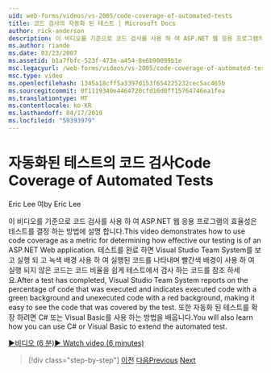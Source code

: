 ```yaml
---
uid: web-forms/videos/vs-2005/code-coverage-of-automated-tests
title: 코드 검사의 자동화 된 테스트 | Microsoft Docs
author: rick-anderson
description: 이 비디오를 기준으로 코드 검사를 사용 하 여 ASP.NET 웹 응용 프로그램의 효율성은 테스트를 결정 하는 방법에 설명 합니다. 테스트 후에 com...
ms.author: riande
ms.date: 03/23/2007
ms.assetid: b1a7fbfc-523f-473e-a454-8e6b90099b1e
msc.legacyurl: /web-forms/videos/vs-2005/code-coverage-of-automated-tests
msc.type: video
ms.openlocfilehash: 1345a18cff5a3397d153f654225232cec5ac465b
ms.sourcegitcommit: 0f1119340e4464720cfd16d0ff15764746ea1fea
ms.translationtype: MT
ms.contentlocale: ko-KR
ms.lasthandoff: 04/17/2019
ms.locfileid: "59393979"
---
```

# <a name="code-coverage-of-automated-tests"></a><span data-ttu-id="90c7c-104">자동화된 테스트의 코드 검사</span><span class="sxs-lookup"><span data-stu-id="90c7c-104">Code Coverage of Automated Tests</span></span>

<span data-ttu-id="90c7c-105">Eric Lee 여</span><span class="sxs-lookup"><span data-stu-id="90c7c-105">by Eric Lee</span></span>

<span data-ttu-id="90c7c-106">이 비디오를 기준으로 코드 검사를 사용 하 여 ASP.NET 웹 응용 프로그램의 효율성은 테스트를 결정 하는 방법에 설명 합니다.</span><span class="sxs-lookup"><span data-stu-id="90c7c-106">This video demonstrates how to use code coverage as a metric for determining how effective our testing is of an ASP.NET Web application.</span></span> <span data-ttu-id="90c7c-107">테스트를 완료 하면 Visual Studio Team System를 보고 실행 되 고 녹색 배경 사용 하 여 실행된 코드를 나타내며 빨간색 배경이 사용 하 여 실행 되지 않은 코드는 코드 비율을 쉽게 테스트에서 검사 하는 코드를 참조 하세요.</span><span class="sxs-lookup"><span data-stu-id="90c7c-107">After a test has completed, Visual Studio Team System reports on the percentage of code that was executed and indicates executed code with a green background and unexecuted code with a red background, making it easy to see the code that was covered by the test.</span></span> <span data-ttu-id="90c7c-108">또한 자동화 된 테스트를 확장 하려면 C# 또는 Visual Basic를 사용 하는 방법을 배웁니다.</span><span class="sxs-lookup"><span data-stu-id="90c7c-108">You will also learn how you can use C# or Visual Basic to extend the automated test.</span></span>

[<span data-ttu-id="90c7c-109">&#9654;비디오 (6 분)</span><span class="sxs-lookup"><span data-stu-id="90c7c-109">&#9654; Watch video (6 minutes)</span></span>](https://channel9.msdn.com/Blogs/ASP-NET-Site-Videos/code-coverage-of-automated-tests)

> [!div class="step-by-step"]
> <span data-ttu-id="90c7c-110">[이전](measuring-the-business-value-of-ajax.md)
> [다음](custom-extraction-rules-and-coded-web-tests.md)</span><span class="sxs-lookup"><span data-stu-id="90c7c-110">[Previous](measuring-the-business-value-of-ajax.md)
[Next](custom-extraction-rules-and-coded-web-tests.md)</span></span>
